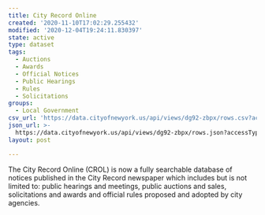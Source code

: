 ```yaml
---
title: City Record Online
created: '2020-11-10T17:02:29.255432'
modified: '2020-12-04T19:24:11.830397'
state: active
type: dataset
tags:
  - Auctions
  - Awards
  - Official Notices
  - Public Hearings
  - Rules
  - Solicitations
groups:
  - Local Government
csv_url: 'https://data.cityofnewyork.us/api/views/dg92-zbpx/rows.csv?accessType=DOWNLOAD'
json_url: >-
  https://data.cityofnewyork.us/api/views/dg92-zbpx/rows.json?accessType=DOWNLOAD
layout: post

---
```

The City Record Online (CROL) is now a fully searchable database of notices published in the City Record newspaper which includes but is not limited to: public hearings and meetings, public auctions and sales, solicitations and awards and official rules proposed and adopted by city agencies.
